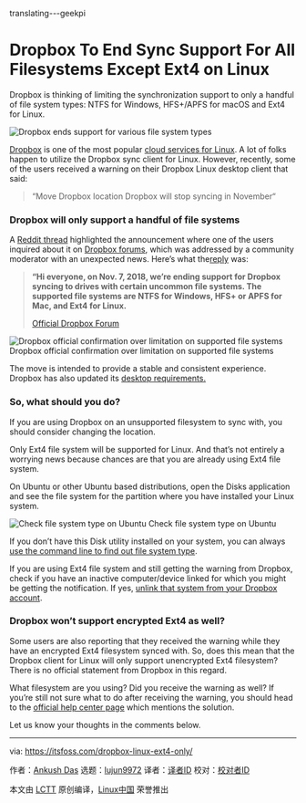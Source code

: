 translating---geekpi

Dropbox To End Sync Support For All Filesystems Except Ext4 on Linux
======
Dropbox is thinking of limiting the synchronization support to only a handful of file system types: NTFS for Windows, HFS+/APFS for macOS and Ext4 for Linux.

![Dropbox ends support for various file system types][1]

[Dropbox][2] is one of the most popular [cloud services for Linux][3]. A lot of folks happen to utilize the Dropbox sync client for Linux. However, recently, some of the users received a warning on their Dropbox Linux desktop client that said:

> “Move Dropbox location
>  Dropbox will stop syncing in November“

### Dropbox will only support a handful of file systems

A [Reddit thread][4] highlighted the announcement where one of the users inquired about it on [Dropbox forums][5], which was addressed by a community moderator with an unexpected news. Here’s what the[reply][6] was:

> **“Hi everyone, on Nov. 7, 2018, we’re ending support for Dropbox syncing to drives with certain uncommon file systems. The supported file systems are NTFS for Windows, HFS+ or APFS for Mac, and Ext4 for Linux.**
>
> [Official Dropbox Forum][6]

![Dropbox official confirmation over limitation on supported file systems][7] 
Dropbox official confirmation over limitation on supported file systems

The move is intended to provide a stable and consistent experience. Dropbox has also updated its [desktop requirements.][8]

### So, what should you do?

If you are using Dropbox on an unsupported filesystem to sync with, you should consider changing the location.

Only Ext4 file system will be supported for Linux. And that’s not entirely a worrying news because chances are that you are already using Ext4 file system.

On Ubuntu or other Ubuntu based distributions, open the Disks application and see the file system for the partition where you have installed your Linux system.

![Check file system type on Ubuntu][9]
Check file system type on Ubuntu

If you don’t have this Disk utility installed on your system, you can always [use the command line to find out file system type][10].

If you are using Ext4 file system and still getting the warning from Dropbox, check if you have an inactive computer/device linked for which you might be getting the notification. If yes, [unlink that system from your Dropbox account][11].

### Dropbox won’t support encrypted Ext4 as well?

Some users are also reporting that they received the warning while they have an encrypted Ext4 filesystem synced with. So, does this mean that the Dropbox client for Linux will only support unencrypted Ext4 filesystem? There is no official statement from Dropbox in this regard.

What filesystem are you using? Did you receive the warning as well? If you’re still not sure what to do after receiving the warning, you should head to the [official help center page][12] which mentions the solution.

Let us know your thoughts in the comments below.

--------------------------------------------------------------------------------

via: https://itsfoss.com/dropbox-linux-ext4-only/

作者：[Ankush Das][a]
选题：[lujun9972](https://github.com/lujun9972)
译者：[译者ID](https://github.com/译者ID)
校对：[校对者ID](https://github.com/校对者ID)

本文由 [LCTT](https://github.com/LCTT/TranslateProject) 原创编译，[Linux中国](https://linux.cn/) 荣誉推出

[a]: https://itsfoss.com/author/ankush/
[1]: https://4bds6hergc-flywheel.netdna-ssl.com/wp-content/uploads/2018/08/dropbox-filesystem-support-featured.png
[2]: https://www.dropbox.com/
[3]: https://itsfoss.com/cloud-services-linux/
[4]: https://www.reddit.com/r/linux/comments/966xt0/linux_dropbox_client_will_stop_syncing_on_any/
[5]: https://www.dropboxforum.com/t5/Syncing-and-uploads/
[6]: https://www.dropboxforum.com/t5/Syncing-and-uploads/Linux-Dropbox-client-warn-me-that-it-ll-stop-syncing-in-Nov-why/m-p/290065/highlight/true#M42255
[7]: https://4bds6hergc-flywheel.netdna-ssl.com/wp-content/uploads/2018/08/dropbox-stopping-file-system-supports.jpeg
[8]: https://www.dropbox.com/help/desktop-web/system-requirements#desktop
[9]: https://4bds6hergc-flywheel.netdna-ssl.com/wp-content/uploads/2018/08/check-file-system-type-ubuntu.jpg
[10]: https://www.thegeekstuff.com/2011/04/identify-file-system-type/
[11]: https://www.dropbox.com/help/mobile/unlink-relink-computer-mobile
[12]: https://www.dropbox.com/help/desktop-web/cant-establish-secure-connection#location
